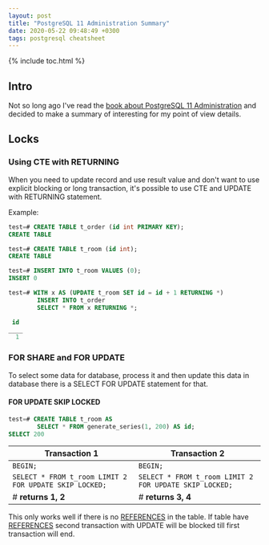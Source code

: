 ```yaml
---
layout: post
title: "PostgreSQL 11 Administration Summary"
date: 2020-05-22 09:48:49 +0300
tags: postgresql cheatsheet
---
```


{% include toc.html %}

## Intro
Not so long ago I've read the [book about PostgreSQL 11 Administration](https://www.labirint.ru/books/685536/) and decided to make a summary of interesting for my point of view details.

## Locks
### Using CTE with RETURNING

When you need to update record and use result value and don't want to use explicit blocking or long transaction, it's possible to use CTE and UPDATE with RETURNING statement.

Example:
```sql
test=# CREATE TABLE t_order (id int PRIMARY KEY);
CREATE TABLE

test=# CREATE TABLE t_room (id int);
CREATE TABLE

test=# INSERT INTO t_room VALUES (0);
INSERT 0

test=# WITH x AS (UPDATE t_room SET id = id + 1 RETURNING *)
        INSERT INTO t_order
        SELECT * FROM x RETURNING *;

 id
____
  1
```


### FOR SHARE and FOR UPDATE

To select some data for database, process it and then update this data in database there is a SELECT FOR UPDATE  statement for that.

#### FOR UPDATE SKIP LOCKED

```sql
test=# CREATE TABLE t_room AS
        SELECT * FROM generate_series(1, 200) AS id;
SELECT 200
```

| Transaction 1                                          | Transaction 2                                          |
|--------------------------------------------------------|--------------------------------------------------------|
| `BEGIN;`                                               | `BEGIN;`                                               |
| `SELECT * FROM t_room LIMIT 2 FOR UPDATE SKIP LOCKED;` | `SELECT * FROM t_room LIMIT 2 FOR UPDATE SKIP LOCKED;` |
| # **returns 1, 2**                                     | # **returns 3, 4**                                     |


This only works well if there is no [REFERENCES](https://www.postgresqltutorial.com/postgresql-foreign-key/) in the table. If table have [REFERENCES](https://www.postgresqltutorial.com/postgresql-foreign-key/) second transaction with UPDATE will be blocked till first transaction will end.

